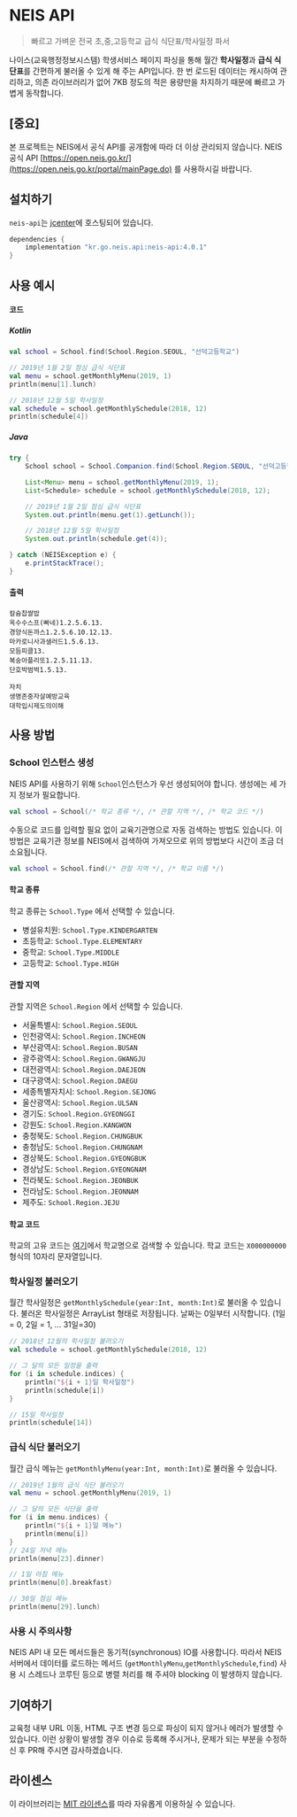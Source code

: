 # NEIS API 

> 빠르고 가벼운 전국 초,중,고등학교 급식 식단표/학사일정 파서

나이스(교육행정정보시스템) 학생서비스 페이지 파싱을 통해 월간 **학사일정**과 **급식 식단표**를 간편하게 불러올 수 있게 해 주는 API입니다. 한 번 로드된 데이터는 캐시하여 관리하고, 의존 라이브러리가 없어 7KB 정도의 적은 용량만을 차지하기 때문에 빠르고 가볍게 동작합니다.

## [중요]

본 프로젝트는 NEIS에서 공식 API를 공개함에 따라 더 이상 관리되지 않습니다.
NEIS 공식 API [https://open.neis.go.kr/](https://open.neis.go.kr/portal/mainPage.do) 를 사용하시길 바랍니다.

## 설치하기
`neis-api`는 [jcenter](https://bintray.com/agemor/neis-api/kr.go.neis.api)에 호스팅되어 있습니다.
```groovy
dependencies {
    implementation "kr.go.neis.api:neis-api:4.0.1"
}
```

## 사용 예시

#### 코드

##### Kotlin
```kotlin
val school = School.find(School.Region.SEOUL, "선덕고등학교")

// 2019년 1월 2일 점심 급식 식단표
val menu = school.getMonthlyMenu(2019, 1)
println(menu[1].lunch)

// 2018년 12월 5일 학사일정
val schedule = school.getMonthlySchedule(2018, 12)
println(schedule[4])
```

##### Java
```java
try {
    School school = School.Companion.find(School.Region.SEOUL, "선덕고등학교");

    List<Menu> menu = school.getMonthlyMenu(2019, 1);
    List<Schedule> schedule = school.getMonthlySchedule(2018, 12);

    // 2019년 1월 2일 점심 급식 식단표
    System.out.println(menu.get(1).getLunch());

    // 2018년 12월 5일 학사일정
    System.out.println(schedule.get(4));

} catch (NEISException e) {
    e.printStackTrace();
}
```

#### 출력
```
칼슘찹쌀밥
옥수수스프(빠네)1.2.5.6.13.
경양식돈까스1.2.5.6.10.12.13.
마카로니사과샐러드1.5.6.13.
모듬피클13.
복숭아플리또1.2.5.11.13.
단호박범벅1.5.13.

자치
생명존중자살예방교육
대학입시제도의이해
```
## 사용 방법

### School 인스턴스 생성
NEIS API를 사용하기 위해 `School`인스턴스가 우선 생성되어야 합니다. 생성에는 세 가지 정보가 필요합니다.
```kotlin
val school = School(/* 학교 종류 */, /* 관할 지역 */, /* 학교 코드 */)
```
수동으로 코드를 입력할 필요 없이 교육기관명으로 자동 검색하는 방법도 있습니다. 이 방법은 교육기관 정보를 NEIS에서 검색하여 가져오므로 위의 방법보다 시간이 조금 더 소요됩니다.
```kotlin
val school = School.find(/* 관할 지역 */, /* 학교 이름 */)
```

#### 학교 종류

 학교 종류는 `School.Type` 에서 선택할 수 있습니다.

- 병설유치원: `School.Type.KINDERGARTEN`
- 초등학교: `School.Type.ELEMENTARY`
- 중학교: `School.Type.MIDDLE`
- 고등학교: `School.Type.HIGH`

#### 관할 지역

관할 지역은 `School.Region` 에서 선택할 수 있습니다.

- 서울특별시: `School.Region.SEOUL`
- 인천광역시: `School.Region.INCHEON`
- 부산광역시: `School.Region.BUSAN`
- 광주광역시: `School.Region.GWANGJU`
- 대전광역시: `School.Region.DAEJEON`
- 대구광역시: `School.Region.DAEGU`
- 세종특별자치시: `School.Region.SEJONG`
- 울산광역시: `School.Region.ULSAN`
- 경기도: `School.Region.GYEONGGI`
- 강원도: `School.Region.KANGWON`
- 충청북도: `School.Region.CHUNGBUK`
- 충청남도: `School.Region.CHUNGNAM`
- 경상북도: `School.Region.GYEONGBUK`
- 경상남도: `School.Region.GYEONGNAM`
- 전라북도: `School.Region.JEONBUK`
- 전라남도: `School.Region.JEONNAM`
- 제주도: `School.Region.JEJU`

#### 학교 코드

학교의 고유 코드는 [여기](http://jubsoo2.bscu.ac.kr/src_gogocode/src_gogocode.asp)에서 학교명으로 검색할 수 있습니다.
 학교 코드는 `X000000000` 형식의 10자리 문자열입니다.

### 학사일정 불러오기
월간 학사일정은 `getMonthlySchedule(year:Int, month:Int)`로 불러올 수 있습니다. 불러온 학사일정은 ArrayList 형태로 저장됩니다. 날짜는 0일부터 시작합니다. (1일 = 0, 2일 = 1, ... 31일=30)

```kotlin
// 2018년 12월의 학사일정 불러오기
val schedule = school.getMonthlySchedule(2018, 12)

// 그 달의 모든 일정을 출력
for (i in schedule.indices) {
    println("${i + 1}일 학사일정")
    println(schedule[i])
}

// 15일 학사일정
println(schedule[14])
```

### 급식 식단 불러오기

월간 급식 메뉴는 `getMonthlyMenu(year:Int, month:Int)`로 불러올 수 있습니다.

```kotlin
// 2019년 1월의 급식 식단 불러오기
val menu = school.getMonthlyMenu(2019, 1)

// 그 달의 모든 식단을 출력
for (i in menu.indices) {
    println("${i + 1}일 메뉴")
    println(menu[i])
}
// 24일 저녁 메뉴
println(menu[23].dinner)

// 1일 아침 메뉴
println(menu[0].breakfast)

// 30일 점심 메뉴
println(menu[29].lunch)
```

### 사용 시 주의사항
NEIS API 내 모든 메서드들은 동기적(synchronous) IO를 사용합니다. 따라서 NEIS 서버에서 데이터를 로드하는 메서드 (`getMonthlyMenu`,`getMonthlySchedule`,`find`) 사용 시 스레드나 코루틴 등으로 병렬 처리를 해 주셔야 blocking 이 발생하지 않습니다.

## 기여하기
교육청 내부 URL 이동, HTML 구조 변경 등으로 파싱이 되지 않거나 에러가 발생할 수 있습니다. 이런 상황이 발생할 경우 이슈로 등록해 주시거나, 문제가 되는 부분을 수정하신 후 PR해 주시면 감사하겠습니다.

## 라이센스
이 라이브러리는 [MIT 라이센스](https://github.com/agemor/school-api/blob/master/LICENSE)를 따라 자유롭게 이용하실 수 있습니다.

